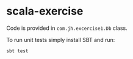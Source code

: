 # scala-exercise

Code is provided in `com.jh.excercise1.Db` class.

To run unit tests simply install SBT and run:

```
sbt test
```
